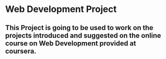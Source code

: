# Web Development Project

## This Project is going to be used to work on the projects introduced and suggested on the online course on Web Development provided at coursera.

